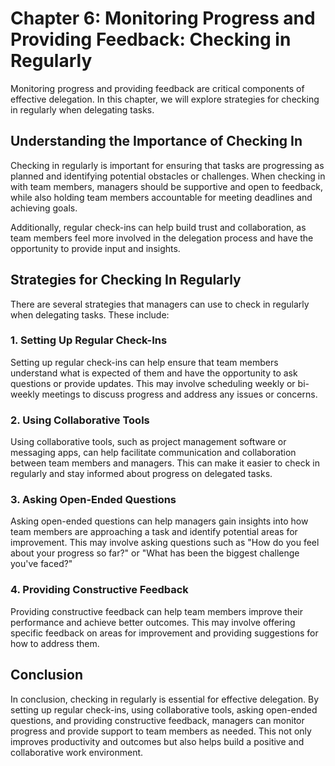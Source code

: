 Chapter 6: Monitoring Progress and Providing Feedback: Checking in Regularly
============================================================================

Monitoring progress and providing feedback are critical components of effective delegation. In this chapter, we will explore strategies for checking in regularly when delegating tasks.

Understanding the Importance of Checking In
-------------------------------------------

Checking in regularly is important for ensuring that tasks are progressing as planned and identifying potential obstacles or challenges. When checking in with team members, managers should be supportive and open to feedback, while also holding team members accountable for meeting deadlines and achieving goals.

Additionally, regular check-ins can help build trust and collaboration, as team members feel more involved in the delegation process and have the opportunity to provide input and insights.

Strategies for Checking In Regularly
------------------------------------

There are several strategies that managers can use to check in regularly when delegating tasks. These include:

### 1. Setting Up Regular Check-Ins

Setting up regular check-ins can help ensure that team members understand what is expected of them and have the opportunity to ask questions or provide updates. This may involve scheduling weekly or bi-weekly meetings to discuss progress and address any issues or concerns.

### 2. Using Collaborative Tools

Using collaborative tools, such as project management software or messaging apps, can help facilitate communication and collaboration between team members and managers. This can make it easier to check in regularly and stay informed about progress on delegated tasks.

### 3. Asking Open-Ended Questions

Asking open-ended questions can help managers gain insights into how team members are approaching a task and identify potential areas for improvement. This may involve asking questions such as "How do you feel about your progress so far?" or "What has been the biggest challenge you've faced?"

### 4. Providing Constructive Feedback

Providing constructive feedback can help team members improve their performance and achieve better outcomes. This may involve offering specific feedback on areas for improvement and providing suggestions for how to address them.

Conclusion
----------

In conclusion, checking in regularly is essential for effective delegation. By setting up regular check-ins, using collaborative tools, asking open-ended questions, and providing constructive feedback, managers can monitor progress and provide support to team members as needed. This not only improves productivity and outcomes but also helps build a positive and collaborative work environment.
